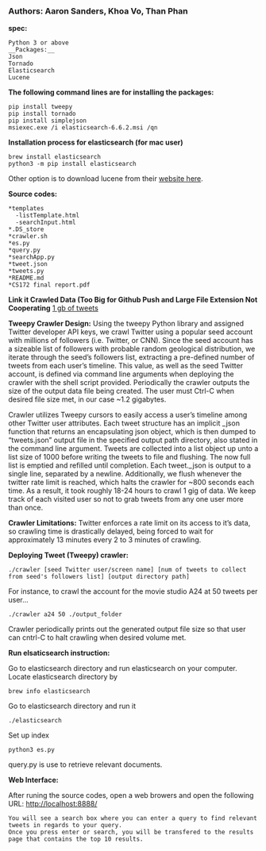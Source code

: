 ### Authors: Aaron Sanders, Khoa Vo, Than Phan


__spec:__ 
``` 
Python 3 or above
__Packages:__
Json
Tornado
Elasticsearch
Lucene
```


__The following command lines are for installing the packages:__
```
pip install tweepy
pip install tornado
pip install simplejson
msiexec.exe /i elasticsearch-6.6.2.msi /qn
```

__Installation process for elasticsearch (for mac user)__
```
brew install elasticsearch
python3 -m pip install elasticsearch
```

Other option is to download lucene from their [website here](https://lucene.apache.org/core/2_9_4/demo.html).


__Source codes:__
```
*templates
  -listTemplate.html
  -searchInput.html
*.DS_store
*crawler.sh
*es.py
*query.py
*searchApp.py
*tweet.json
*tweets.py
*README.md
*CS172 final report.pdf
```

__Link it Crawled Data (Too Big for Github Push and Large File Extension Not Cooperating__
[1 gb of tweets](https://drive.google.com/drive/folders/1VwIa-oE8e6SWdFsaZISS0w1meiDyBbkq?usp=sharing)

__Tweepy Crawler Design:__
Using the tweepy Python library and assigned Twitter developer API keys, we crawl Twitter using a popular seed account with millions of followers (i.e. Twitter, or CNN). Since the seed account has a sizeable list of followers with probable random geological distribution, we iterate through the seed’s followers list, extracting a pre-defined number of tweets from each user’s timeline. This value, as well as the seed Twitter account, is defined via command line arguments when deploying the crawler with the shell script provided. Periodically the crawler outputs the size of the output data file being created. The user must Ctrl-C when desired file size met, in our case ~1.2 gigabytes.

Crawler utilizes Tweepy cursors to easily access a user’s timeline among other Twitter user attributes. Each tweet structure has an implicit _json function that returns an encapsulating json object, which is then dumped to “tweets.json” output file in the specified output path directory, also stated in the command line argument. Tweets are collected into a list object up unto a list size of 1000 before writing the tweets to file and flushing. The now full list is emptied and refilled until completion. Each tweet._json is output to a single line, separated by a newline. Additionally, we flush whenever the twitter rate limit is reached, which halts the crawler for ~800 seconds each time. As a result, it took roughly 18-24 hours to crawl 1 gig of data. We keep track of each visited user so not to grab tweets from any one user more than once.

__Crawler Limitations:__
Twitter enforces a rate limit on its access to it’s data, so crawling time is drastically delayed, being forced to wait for approximately 13 minutes every 2 to 3 minutes of crawling. 


__Deploying Tweet (Tweepy) crawler:__
```
./crawler [seed Twitter user/screen name] [num of tweets to collect from seed's followers list] [output directory path]
```
For instance, to crawl the account for the movie studio A24 at 50 tweets per user...
```
./crawler a24 50 ./output_folder
```
Crawler periodically prints out the generated output file size so that user can cntrl-C to halt crawling when desired volume met.


__Run elsaticsearch instruction:__

Go to elasticsearch directory and run elasticsearch on your computer.
Locate elasticsearch directory by
```
brew info elasticsearch
```
Go to elasticsearch directory and run it
```
./elasticsearch
```
Set up index
```
python3 es.py
```
query.py is use to retrieve relevant documents.

__Web Interface:__

After runing the source codes, open a web browers and open the following URL:
[http://localhost:8888/](http://localhost:8888/)
```
You will see a search box where you can enter a query to find relevant tweets in regards to your query.
Once you press enter or search, you will be transfered to the results page that contains the top 10 results.
```
